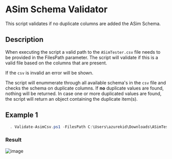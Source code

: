 # ASim Schema Validator

This script validates if no duplicate columns are added the ASim Schema.

## Description

When executing the script a valid path to the `ASimTester.csv` file needs to be provided in the FilesPath parameter.
The script will validate if this is a valid file based on the columns that are present.

If the `csv` is invalid an error will be shown.

The script will enummerate through all available schema's in the `csv` file and checks the schema on duplicate columns.
If **no** duplicate values are found, nothing will be returned. In case one or more duplicated values are found, the script will return an object containing the duplicate item(s).

## Example 1

```powershell
  . Validate-AsimCsv.ps1 -FilesPath C:\Users\azurekid\Downloads\ASimTester.csv
```

### Result

![image](https://github.com/SecureHats/Azure-Sentinel/assets/40334679/2515eb8a-b726-480b-b7cb-15b67a86c260)
